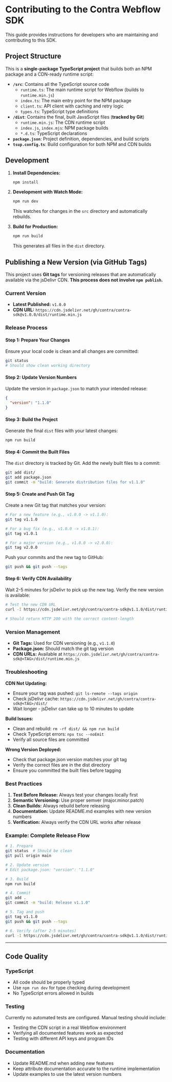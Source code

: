 # Contributing to the Contra Webflow SDK

This guide provides instructions for developers who are maintaining and contributing to this SDK.

## Project Structure

This is a **single-package TypeScript project** that builds both an NPM package and a CDN-ready runtime script:

- **`/src`**: Contains all the TypeScript source code
  - `runtime.ts`: The main runtime script for Webflow (builds to `runtime.min.js`)
  - `index.ts`: The main entry point for the NPM package
  - `client.ts`: API client with caching and retry logic
  - `types.ts`: TypeScript type definitions
- **`/dist`**: Contains the final, built JavaScript files (**tracked by Git**)
  - `runtime.min.js`: The CDN runtime script
  - `index.js`, `index.mjs`: NPM package builds
  - `*.d.ts`: TypeScript declarations
- **`package.json`**: Project definition, dependencies, and build scripts
- **`tsup.config.ts`**: Build configuration for both NPM and CDN builds

## Development

1. **Install Dependencies:**
   ```bash
   npm install
   ```

2. **Development with Watch Mode:**
   ```bash
   npm run dev
   ```
   This watches for changes in the `src` directory and automatically rebuilds.

3. **Build for Production:**
   ```bash
   npm run build
   ```
   This generates all files in the `dist` directory.

## Publishing a New Version (via GitHub Tags)

This project uses **Git tags** for versioning releases that are automatically available via the jsDelivr CDN. **This process does not involve `npm publish`.**

### Current Version

- **Latest Published:** `v1.0.0`
- **CDN URL:** `https://cdn.jsdelivr.net/gh/contra/contra-sdk@v1.0.0/dist/runtime.min.js`

### Release Process

#### Step 1: Prepare Your Changes

Ensure your local code is clean and all changes are committed:

```bash
git status
# Should show clean working directory
```

#### Step 2: Update Version Numbers

Update the version in `package.json` to match your intended release:

```json
{
  "version": "1.1.0"
}
```

#### Step 3: Build the Project

Generate the final `dist` files with your latest changes:

```bash
npm run build
```

#### Step 4: Commit the Built Files

The `dist` directory is tracked by Git. Add the newly built files to a commit:

```bash
git add dist/
git add package.json
git commit -m "build: Generate distribution files for v1.1.0"
```

#### Step 5: Create and Push Git Tag

Create a new Git tag that matches your version:

```bash
# For a new feature (e.g., v1.0.0 -> v1.1.0):
git tag v1.1.0

# For a bug fix (e.g., v1.0.0 -> v1.0.1):
git tag v1.0.1

# For a major version (e.g., v1.0.0 -> v2.0.0):
git tag v2.0.0
```

Push your commits and the new tag to GitHub:

```bash
git push && git push --tags
```

#### Step 6: Verify CDN Availability

Wait 2-5 minutes for jsDelivr to pick up the new tag. Verify the new version is available:

```bash
# Test the new CDN URL
curl -I https://cdn.jsdelivr.net/gh/contra/contra-sdk@v1.1.0/dist/runtime.min.js

# Should return HTTP 200 with the correct content-length
```

### Version Management

- **Git Tags:** Used for CDN versioning (e.g., `v1.1.0`)
- **Package.json:** Should match the git tag version
- **CDN URLs:** Available at `https://cdn.jsdelivr.net/gh/contra/contra-sdk@<TAG>/dist/runtime.min.js`

### Troubleshooting

**CDN Not Updating:**
- Ensure your tag was pushed: `git ls-remote --tags origin`
- Check jsDelivr cache: `https://cdn.jsdelivr.net/gh/contra/contra-sdk@<TAG>/dist/`
- Wait longer - jsDelivr can take up to 10 minutes to update

**Build Issues:**
- Clean and rebuild: `rm -rf dist/ && npm run build`
- Check TypeScript errors: `npx tsc --noEmit`
- Verify all source files are committed

**Wrong Version Deployed:**
- Check that package.json version matches your git tag
- Verify the correct files are in the dist directory
- Ensure you committed the built files before tagging

### Best Practices

1. **Test Before Release:** Always test your changes locally first
2. **Semantic Versioning:** Use proper semver (major.minor.patch)
3. **Clean Builds:** Always rebuild before releasing
4. **Documentation:** Update README.md examples with new version numbers
5. **Verification:** Always verify the CDN URL works after release

### Example: Complete Release Flow

```bash
# 1. Prepare
git status  # Should be clean
git pull origin main

# 2. Update version
# Edit package.json: "version": "1.1.0"

# 3. Build
npm run build

# 4. Commit
git add .
git commit -m "build: Release v1.1.0"

# 5. Tag and push
git tag v1.1.0
git push && git push --tags

# 6. Verify (after 2-5 minutes)
curl -I https://cdn.jsdelivr.net/gh/contra/contra-sdk@v1.1.0/dist/runtime.min.js
```

---

## Code Quality

### TypeScript

- All code should be properly typed
- Use `npm run dev` for type checking during development
- No TypeScript errors allowed in builds

### Testing

Currently no automated tests are configured. Manual testing should include:

- Testing the CDN script in a real Webflow environment
- Verifying all documented features work as expected
- Testing with different API keys and program IDs

### Documentation

- Update README.md when adding new features
- Keep attribute documentation accurate to the runtime implementation
- Update examples to use the latest version numbers 